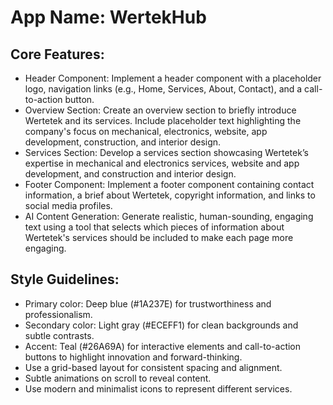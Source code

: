 # **App Name**: WertekHub

## Core Features:

- Header Component: Implement a header component with a placeholder logo, navigation links (e.g., Home, Services, About, Contact), and a call-to-action button.
- Overview Section: Create an overview section to briefly introduce Wertetek and its services. Include placeholder text highlighting the company's focus on mechanical, electronics, website, app development, construction, and interior design.
- Services Section: Develop a services section showcasing Wertetek’s expertise in mechanical and electronics services, website and app development, and construction and interior design.
- Footer Component: Implement a footer component containing contact information, a brief about Wertetek, copyright information, and links to social media profiles.
- AI Content Generation: Generate realistic, human-sounding, engaging text using a tool that selects which pieces of information about Wertetek's services should be included to make each page more engaging.

## Style Guidelines:

- Primary color: Deep blue (#1A237E) for trustworthiness and professionalism.
- Secondary color: Light gray (#ECEFF1) for clean backgrounds and subtle contrasts.
- Accent: Teal (#26A69A) for interactive elements and call-to-action buttons to highlight innovation and forward-thinking.
- Use a grid-based layout for consistent spacing and alignment.
- Subtle animations on scroll to reveal content.
- Use modern and minimalist icons to represent different services.